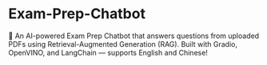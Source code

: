 # Exam-Prep-Chatbot
🧠 An AI-powered Exam Prep Chatbot that answers questions from uploaded PDFs using Retrieval-Augmented Generation (RAG). Built with Gradio, OpenVINO, and LangChain — supports English and Chinese!
